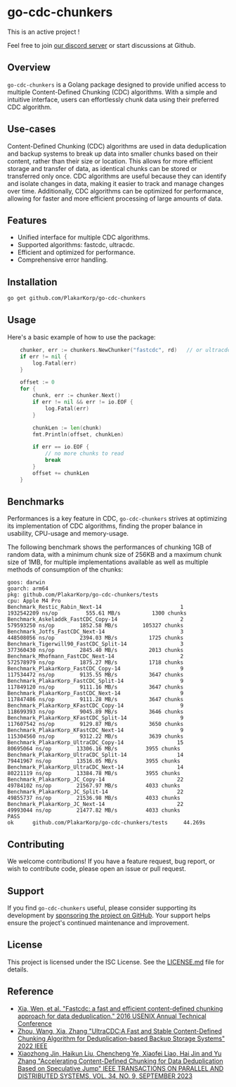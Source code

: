 # go-cdc-chunkers

This is an active project !

Feel free to join [our discord server](https://discord.gg/uuegtnF2Q5) or start discussions at Github.


## Overview
`go-cdc-chunkers` is a Golang package designed to provide unified access to multiple Content-Defined Chunking (CDC) algorithms.
With a simple and intuitive interface, users can effortlessly chunk data using their preferred CDC algorithm.

## Use-cases
Content-Defined Chunking (CDC) algorithms are used in data deduplication and backup systems to break up data into smaller chunks based on their content, rather than their size or location. This allows for more efficient storage and transfer of data, as identical chunks can be stored or transferred only once. CDC algorithms are useful because they can identify and isolate changes in data, making it easier to track and manage changes over time. Additionally, CDC algorithms can be optimized for performance, allowing for faster and more efficient processing of large amounts of data.


## Features
- Unified interface for multiple CDC algorithms.
- Supported algorithms: fastcdc, ultracdc.
- Efficient and optimized for performance.
- Comprehensive error handling.

## Installation
```sh
go get github.com/PlakarKorp/go-cdc-chunkers
```


## Usage
Here's a basic example of how to use the package:

```go
    chunker, err := chunkers.NewChunker("fastcdc", rd)   // or ultracdc
    if err != nil {
        log.Fatal(err)
    }

    offset := 0
    for {
        chunk, err := chunker.Next()
        if err != nil && err != io.EOF {
            log.Fatal(err)
        }

        chunkLen := len(chunk)
        fmt.Println(offset, chunkLen)

        if err == io.EOF {
            // no more chunks to read
            break
        }
        offset += chunkLen
    }
```

## Benchmarks
Performances is a key feature in CDC, `go-cdc-chunkers` strives at optimizing its implementation of CDC algorithms,
finding the proper balance in usability, CPU-usage and memory-usage.

The following benchmark shows the performances of chunking 1GB of random data,
with a minimum chunk size of 256KB and a maximum chunk size of 1MB,
for multiple implementations available as well as multiple methods of consumption of the chunks:

```
goos: darwin
goarch: arm64
pkg: github.com/PlakarKorp/go-cdc-chunkers/tests
cpu: Apple M4 Pro
Benchmark_Restic_Rabin_Next-14                         1        1932542209 ns/op         555.61 MB/s          1300 chunks
Benchmark_Askeladdk_FastCDC_Copy-14                    2         579593250 ns/op        1852.58 MB/s        105327 chunks
Benchmark_Jotfs_FastCDC_Next-14                        3         448508056 ns/op        2394.03 MB/s          1725 chunks
Benchmark_Tigerwill90_FastCDC_Split-14                 3         377360430 ns/op        2845.40 MB/s          2013 chunks
Benchmark_Mhofmann_FastCDC_Next-14                     2         572578979 ns/op        1875.27 MB/s          1718 chunks
Benchmark_PlakarKorp_FastCDC_Copy-14                   9         117534472 ns/op        9135.55 MB/s          3647 chunks
Benchmark_PlakarKorp_FastCDC_Split-14                  9         117849120 ns/op        9111.16 MB/s          3647 chunks
Benchmark_PlakarKorp_FastCDC_Next-14                   9         117847486 ns/op        9111.28 MB/s          3647 chunks
Benchmark_PlakarKorp_KFastCDC_Copy-14                  9         118699393 ns/op        9045.89 MB/s          3646 chunks
Benchmark_PlakarKorp_KFastCDC_Split-14                 9         117607542 ns/op        9129.87 MB/s          3650 chunks
Benchmark_PlakarKorp_KFastCDC_Next-14                  9         115304560 ns/op        9312.22 MB/s          3639 chunks
Benchmark_PlakarKorp_UltraCDC_Copy-14                 15          80695064 ns/op        13306.16 MB/s         3955 chunks
Benchmark_PlakarKorp_UltraCDC_Split-14                14          79441967 ns/op        13516.05 MB/s         3955 chunks
Benchmark_PlakarKorp_UltraCDC_Next-14                 14          80221119 ns/op        13384.78 MB/s         3955 chunks
Benchmark_PlakarKorp_JC_Copy-14                       22          49784102 ns/op        21567.97 MB/s         4033 chunks
Benchmark_PlakarKorp_JC_Split-14                      22          49855737 ns/op        21536.98 MB/s         4033 chunks
Benchmark_PlakarKorp_JC_Next-14                       22          49993044 ns/op        21477.82 MB/s         4033 chunks
PASS
ok      github.com/PlakarKorp/go-cdc-chunkers/tests     44.269s
```

## Contributing
We welcome contributions!
If you have a feature request, bug report, or wish to contribute code, please open an issue or pull request.

## Support
If you find `go-cdc-chunkers` useful, please consider supporting its development by [sponsoring the project on GitHub](https://github.com/sponsors/poolpOrg).
Your support helps ensure the project's continued maintenance and improvement.


## License
This project is licensed under the ISC License. See the [LICENSE.md](LICENSE.md) file for details.


## Reference

  - [Xia, Wen, et al. "Fastcdc: a fast and efficient content-defined chunking approach for data deduplication." 2016 USENIX Annual Technical Conference](https://www.usenix.org/system/files/conference/atc16/atc16-paper-xia.pdf)
  - [Zhou, Wang, Xia, Zhang "UltraCDC:A Fast and Stable Content-Defined Chunking Algorithm for Deduplication-based Backup Storage Systems" 2022 IEEE](https://ieeexplore.ieee.org/document/9894295)
  - [Xiaozhong Jin, Haikun Liu, Chencheng Ye, Xiaofei Liao, Hai Jin and Yu Zhang "Accelerating Content-Defined Chunking for Data Deduplication Based on Speculative Jump" IEEE TRANSACTIONS ON PARALLEL AND DISTRIBUTED SYSTEMS, VOL. 34, NO. 9, SEPTEMBER 2023](https://ieeexplore.ieee.org/stamp/stamp.jsp?tp=&arnumber=10168293)
  
